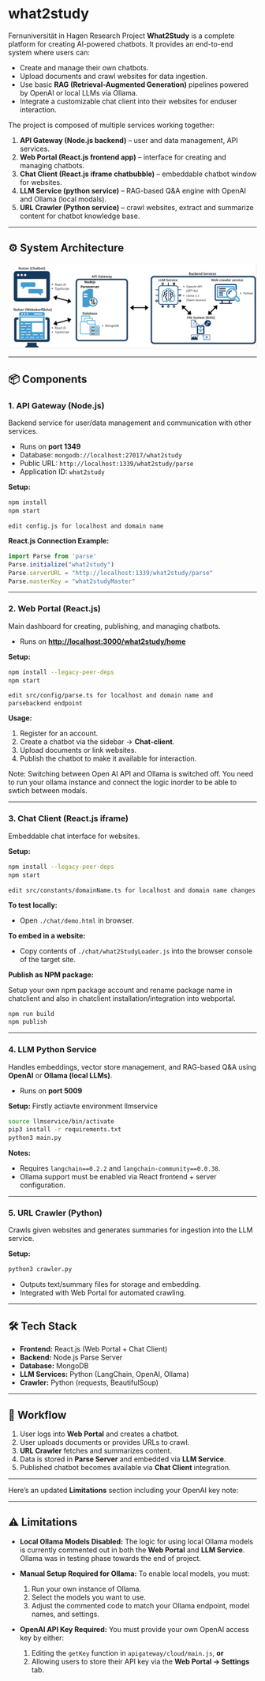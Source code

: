 # what2study
Fernuniversität in Hagen Research Project
**What2Study** is a complete platform for creating AI-powered chatbots. It provides an end-to-end system where users can:

* Create and manage their own chatbots.
* Upload documents and crawl websites for data ingestion.
* Use basic **RAG (Retrieval-Augmented Generation)** pipelines powered by OpenAI or local LLMs via Ollama.
* Integrate a customizable chat client into their websites for enduser interaction.

The project is composed of multiple services working together:

1. **API Gateway (Node.js backend)** – user and data management, API services.
2. **Web Portal (React.js frontend app)** – interface for creating and managing chatbots.
3. **Chat Client (React.js iframe chatbubble)** – embeddable chatbot window for websites.
4. **LLM Service (python service)** – RAG-based Q&A engine with OpenAI and Ollama (local modals).
5. **URL Crawler (Python service)** – crawl websites, extract and summarize content for chatbot knowledge base.

---

## ⚙️ System Architecture

![Alt text](https://github.com/faisalmahmood7/what2study/blob/main/arch)

---

## 📦 Components

### 1. API Gateway (Node.js)

Backend service for user/data management and communication with other services.

* Runs on **port 1349**
* Database: `mongodb://localhost:27017/what2study`
* Public URL: `http://localhost:1339/what2study/parse`
* Application ID: `what2study`

**Setup:**

```bash
npm install
npm start
```

```
edit config.js for localhost and domain name
```

**React.js Connection Example:**

```js
import Parse from 'parse'
Parse.initialize("what2study")
Parse.serverURL = "http://localhost:1339/what2study/parse"
Parse.masterKey = "what2studyMaster"
```

---

### 2. Web Portal (React.js)

Main dashboard for creating, publishing, and managing chatbots.

* Runs on **[http://localhost:3000/what2study/home](http://localhost:3000/what2study/home)**

**Setup:**

```bash
npm install --legacy-peer-deps
npm start
```


```
edit src/config/parse.ts for localhost and domain name and parsebackend endpoint
```

**Usage:**

1. Register for an account.
2. Create a chatbot via the sidebar → **Chat-client**.
3. Upload documents or link websites.
4. Publish the chatbot to make it available for interaction.

Note: Switching between Open AI API and Ollama is switched off. You need to run your ollama instance and connect the logic inorder to be able to swtich between modals.

---

### 3. Chat Client (React.js iframe)

Embeddable chat interface for websites.

**Setup:**

```bash
npm install --legacy-peer-deps
npm start
```

```
edit src/constants/domainName.ts for localhost and domain name changes
```

**To test locally:**

* Open `./chat/demo.html` in browser.

**To embed in a website:**

* Copy contents of `./chat/what2StudyLoader.js` into the browser console of the target site.

**Publish as NPM package:**

Setup your own npm package account and rename package name in chatclient and also in chatclient installation/integration into webportal.

```bash
npm run build
npm publish
```

---

### 4. LLM Python Service

Handles embeddings, vector store management, and RAG-based Q&A using **OpenAI** or **Ollama (local LLMs)**.

* Runs on **port 5009**

**Setup:**
Firstly actiavte environment llmservice 

```bash
source llmservice/bin/activate
pip3 install -r requirements.txt
python3 main.py
```

**Notes:**

* Requires `langchain==0.2.2` and `langchain-community==0.0.38`.
* Ollama support must be enabled via React frontend + server configuration.

---

### 5. URL Crawler (Python)

Crawls given websites and generates summaries for ingestion into the LLM service.

**Setup:**

```bash
python3 crawler.py
```

* Outputs text/summary files for storage and embedding.
* Integrated with Web Portal for automated crawling.

---

## 🛠️ Tech Stack

* **Frontend:** React.js (Web Portal + Chat Client)
* **Backend:** Node.js Parse Server
* **Database:** MongoDB
* **LLM Services:** Python (LangChain, OpenAI, Ollama)
* **Crawler:** Python (requests, BeautifulSoup)

---

## 🔗 Workflow

1. User logs into **Web Portal** and creates a chatbot.
2. User uploads documents or provides URLs to crawl.
3. **URL Crawler** fetches and summarizes content.
4. Data is stored in **Parse Server** and embedded via **LLM Service**.
5. Published chatbot becomes available via **Chat Client** integration.

---

Here’s an updated **Limitations** section including your OpenAI key note:

---

## ⚠️ Limitations

* **Local Ollama Models Disabled:**
  The logic for using local Ollama models is currently commented out in both the **Web Portal** and **LLM Service**. Ollama was in testing phase towards the end of project.

* **Manual Setup Required for Ollama:**
  To enable local models, you must:

  1. Run your own instance of Ollama.
  2. Select the models you want to use.
  3. Adjust the commented code to match your Ollama endpoint, model names, and settings.

* **OpenAI API Key Required:**
  You must provide your own OpenAI access key by either:

  1. Editing the `getKey` function in `apigateway/cloud/main.js`, **or**
  2. Allowing users to store their API key via the **Web Portal → Settings** tab.



